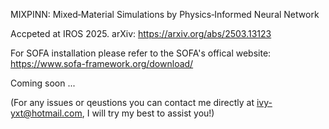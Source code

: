 MIXPINN: Mixed‑Material Simulations by Physics‑Informed Neural Network

Accpeted at IROS 2025. arXiv: https://arxiv.org/abs/2503.13123

For SOFA installation please refer to the SOFA's offical website: https://www.sofa-framework.org/download/

Coming soon ...

(For any issues or qeustions you can contact me directly at ivy-yxt@hotmail.com, I will try my best to assist you!)
